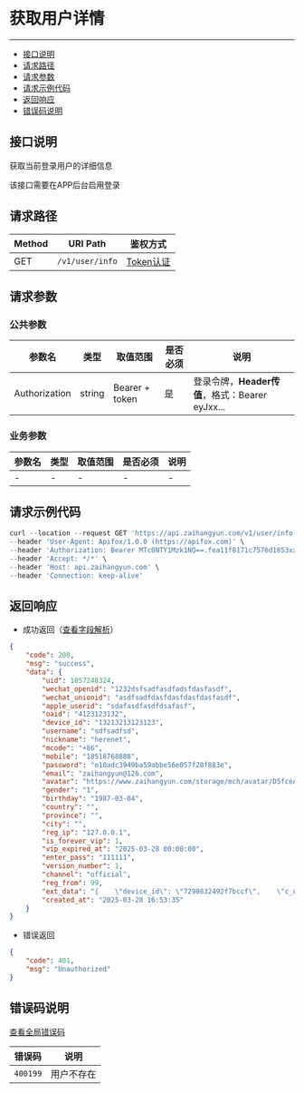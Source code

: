 # 获取用户详情

---
- [接口说明](#section-1)
- [请求路径](#section-2)
- [请求参数](#section-3)
- [请求示例代码](#section-4)
- [返回响应](#section-5)
- [错误码说明](#section-6)

<a name="section-1"></a>
## 接口说明

获取当前登录用户的详细信息

该接口需要在APP后台启用登录

<a name="section-2"></a>
## 请求路径

| Method | URI Path | 鉴权方式 |
| -- | -- | -- |
| GET | `/v1/user/info` | [Token认证](/{{route}}/{{version}}/intro#section-4) |

<a name="section-3"></a>
## 请求参数

### 公共参数
| 参数名 | 类型 | 取值范围 | 是否必须 | 说明 |
| -- | -- | -- | -- | -- |
| Authorization | string | Bearer + token | 是 | 登录令牌，**Header传值**，格式：Bearer eyJxx... |

### 业务参数
| 参数名 | 类型 | 取值范围 | 是否必须 | 说明 |
| -- | -- | -- | -- | -- |
| - | - | - | - | - |

<a name="section-4"></a>
## 请求示例代码

```javascript
curl --location --request GET 'https://api.zaihangyun.com/v1/user/info' \
--header 'User-Agent: Apifox/1.0.0 (https://apifox.com)' \
--header 'Authorization: Bearer MTc0NTY1Mzk1NQ==.fea11f8171c7576d1853xxxbc3164e40.RDVmY2VBMXNWxx1hTVkxRi4yLjE4NTcyNDgzMjQ=' \
--header 'Accept: */*' \
--header 'Host: api.zaihangyun.com' \
--header 'Connection: keep-alive'
```

<a name="section-5"></a>
## 返回响应

- 成功返回（[查看字段解析](/{{route}}/{{version}}/struct#section-1)）

```json
{
    "code": 200,
    "msg": "success",
    "data": {
        "uid": 1857248324,
        "wechat_openid": "1232dsfsadfasdfadsfdasfasdf",
        "wechat_unionid": "asdfsadfdasfdasfdasfdasfasdf",
        "apple_userid": "sdafasdfasdfdsafasf",
        "oaid": "4123123132",
        "device_id": "13213213123123",
        "username": "sdfsadfsd",
        "nickname": "herenet",
        "mcode": "+86",
        "mobile": "18518768888",
        "password": "e10adc3949ba59abbe56e057f20f883e",
        "email": "zaihangyun@126.com",
        "avatar": "https://www.zaihangyun.com/storage/mch/avatar/D5fceA1sVtmaMY1F/1857248324/03d62725bc9143307f9115092160a8cb.jpg",
        "gender": "1",
        "birthday": "1987-03-04",
        "country": "",
        "province": "",
        "city": "",
        "reg_ip": "127.0.0.1",
        "is_forever_vip": 1,
        "vip_expired_at": "2025-03-28 00:00:00",
        "enter_pass": "111111",
        "version_number": 1,
        "channel": "official",
        "reg_from": 99,
        "ext_data": "{    \"device_id\": \"7290832492f7bccf\",    \"c_number\": \"huawei\",    \"packagename\": \"com.ape.apefather\",    \"d_id\": \"16181\"}",
        "created_at": "2025-03-28 16:53:35"
    }
}
```

- 错误返回

```json
{
    "code": 401,
    "msg": "Unauthorized"
}
```


<a name="section-6"></a>
## 错误码说明

[查看全局错误码](/{{route}}/{{version}}/code#section-2)

| 错误码 | 说明 |
| -- | -- |
| `400199` | 用户不存在 |